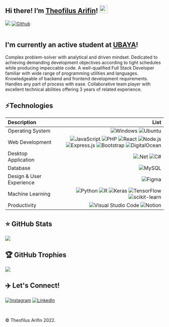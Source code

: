 <!-- <img src="https://user-images.githubusercontent.com/76520574/208433879-ad1ff8b9-e26c-43cb-ae1f-98021c973186.gif" width="150"/> -->

## Hi there! I’m [Theofilus Arifin](https://github.com/Theofilusarifin)! <img src="https://media.giphy.com/media/hvRJCLFzcasrR4ia7z/giphy.gif" width="25px" height="25px">
![](https://visitor-badge.laobi.icu/badge?page_id=theofilusarifin.Theofilusarifin&icon=5)
[![Github](https://img.shields.io/github/followers/Theofilusarifin?label=Follow&style=social)](https://github.com/Theofilusarifin)
<br />
<br />
## I'm currently an active student at [UBAYA](https://ubaya.ac.id)!
Complex problem-solver with analytical and driven mindset. Dedicated to achieving demanding development objectives according to tight schedules while producing impeccable code. A well-qualified Full Stack Developer familiar with wide range of programming utilities and languages. Knowledgeable of backend and frontend development requirements. Handles any part of process with ease. Collaborative team player with excellent technical abilities offering 3 years of related experience.
<br />

## ⚡Technologies
| Description | List |
| :- | -: |
| Operating System | ![Windows](https://img.shields.io/badge/Windows-black?style=flat&logo=windows&logoColor=white) ![Ubuntu](https://img.shields.io/badge/Ubuntu-E95420?style=flat&logo=ubuntu&logoColor=white)|
| Web Development | ![JavaScript](https://img.shields.io/badge/javascript-%23323330.svg?style=flat&logo=javascript&logoColor=%23F7DF1E) ![PHP](https://img.shields.io/badge/php-%23777BB4.svg?style=flat&logo=php&logoColor=white) ![React](https://img.shields.io/badge/react-%2320232a.svg?style=flat&logo=react&logoColor=%2361DAFB) ![Node.js](https://img.shields.io/badge/node.js-6DA55F?style=flat&logo=node.js&logoColor=white)  ![Express.js](https://img.shields.io/badge/express.js-%23404d59.svg?style=flat&logo=express&logoColor=%2361DAFB) ![Bootstrap](https://img.shields.io/badge/bootstrap-%23563D7C.svg?style=flat&logo=bootstrap&logoColor=white) ![DigitalOcean](https://img.shields.io/badge/DigitalOcean-%230167ff.svg?style=flat&logo=digitalOcean&logoColor=white)|
| Desktop Application | ![.Net](https://img.shields.io/badge/.NET-5C2D91?style=flat&logo=.net&logoColor=white) ![C#](https://img.shields.io/badge/c%23-%23239120.svg?style=flat&logo=c-sharp&logoColor=white)|
| Database | ![MySQL](https://img.shields.io/badge/mysql-%2300f.svg?style=flat&logo=mysql&logoColor=white)|
| Design & User Experience | ![Figma](https://img.shields.io/badge/figma-%23F24E1E.svg?style=flat&logo=figma&logoColor=white)| 
| Machine Learning | ![Python](https://img.shields.io/badge/python-3670A0?style=flat&logo=python&logoColor=ffdd54) ![R](https://img.shields.io/badge/r-%23276DC3.svg?style=flat&logo=r&logoColor=white) ![Keras](https://img.shields.io/badge/Keras-%23D00000.svg?style=flat&logo=Keras&logoColor=white) ![TensorFlow](https://img.shields.io/badge/TensorFlow-%23FF6F00.svg?style=flat&logo=TensorFlow&logoColor=white) ![scikit-learn](https://img.shields.io/badge/scikit--learn-%23F7931E.svg?style=flat&logo=scikit-learn&logoColor=white)|
| Productivity | ![Visual Studio Code](https://img.shields.io/badge/Visual%20Studio%20Code-0078d7.svg?style=flat&logo=visual-studio-code&logoColor=white) ![Notion](https://img.shields.io/badge/Notion-%23000000.svg?style=flat&logo=notion&logoColor=white)|

## ⭐ GitHub Stats
<!-- ![](https://github-readme-stats.vercel.app/api?username=theofilusarifin&theme=radical&hide_border=false&include_all_commits=true&count_private=true)<br/> -->
![](https://github-readme-streak-stats.herokuapp.com/?user=theofilusarifin&theme=radical&hide_border=false)<br/>
<!-- ![](https://github-readme-stats.vercel.app/api/top-langs/?username=theofilusarifin&theme=radical&hide_border=false&include_all_commits=true&count_private=true&layout=compact) -->

## 🏆 GitHub Trophies
![](https://github-profile-trophy.vercel.app/?username=theofilusarifin&theme=radical&no-frame=false&no-bg=false&margin-w=4)

## ✈️ Let's Connect!
[![Instagram](https://img.shields.io/badge/Instagram-%23E4405F.svg?logo=Instagram&logoColor=white)](https://instagram.com/theofilusarifin) 
[![LinkedIn](https://img.shields.io/badge/LinkedIn-%230077B5.svg?logo=linkedin&logoColor=white)](https://linkedin.com/in/theofilusarifin) 
<br />
<br />
##
&#169; Theofilus Arifin 2022.
